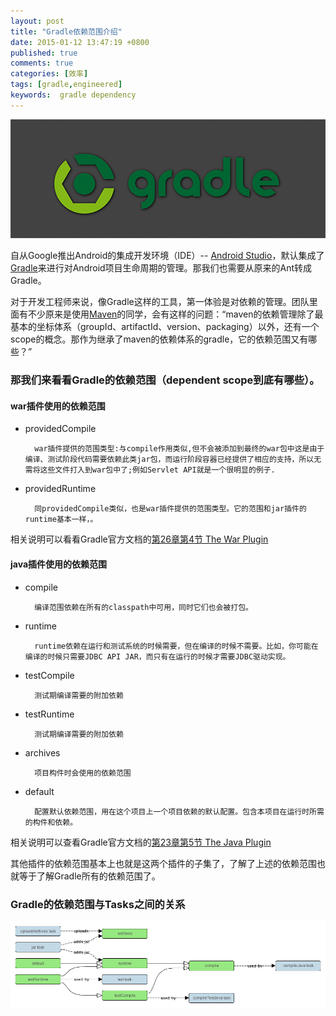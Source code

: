 ```yaml
---
layout: post
title: "Gradle依赖范围介绍"
date: 2015-01-12 13:47:19 +0800
published: true
comments: true
categories: [效率]
tags: [gradle,engineered]
keywords:  gradle dependency
---
```


![Gradle Logo](/images/blog/gradle.png)

自从Google推出Android的集成开发环境（IDE）-- [Android Studio](http://developer.android.com/tools/studio/index.html)，默认集成了[Gradle](http://www.gradle.org)来进行对Android项目生命周期的管理。那我们也需要从原来的Ant转成Gradle。

对于开发工程师来说，像Gradle这样的工具，第一体验是对依赖的管理。团队里面有不少原来是使用[Maven](http://maven.apache.org)的同学，会有这样的问题：“maven的依赖管理除了最基本的坐标体系（groupId、artifactId、version、packaging）以外，还有一个scope的概念。那作为继承了maven的依赖体系的gradle，它的依赖范围又有哪些？”

<!-- more -->

### 那我们来看看Gradle的依赖范围（dependent scope到底有哪些）。

#### war插件使用的依赖范围

* providedCompile

        war插件提供的范围类型:与compile作用类似,但不会被添加到最终的war包中这是由于编译、测试阶段代码需要依赖此类jar包，而运行阶段容器已经提供了相应的支持，所以无需将这些文件打入到war包中了;例如Servlet API就是一个很明显的例子.

* providedRuntime

        同providedCompile类似，也是war插件提供的范围类型。它的范围和jar插件的runtime基本一样，。

相关说明可以看看Gradle官方文档的[第26章第4节 The War Plugin](http://www.gradle.org/docs/current/userguide/war_plugin.html#N131A1)

#### java插件使用的依赖范围

* compile

        编译范围依赖在所有的classpath中可用，同时它们也会被打包。

* runtime

        runtime依赖在运行和测试系统的时候需要，但在编译的时候不需要。比如，你可能在编译的时候只需要JDBC API JAR，而只有在运行的时候才需要JDBC驱动实现。

* testCompile

        测试期编译需要的附加依赖

* testRuntime

        测试期编译需要的附加依赖

* archives

        项目构件时会使用的依赖范围

* default

        配置默认依赖范围，用在这个项目上一个项目依赖的默认配置。包含本项目在运行时所需的构件和依赖。

相关说明可以查看Gradle官方文档的[第23章第5节 The Java Plugin](http://www.gradle.org/docs/current/userguide/java_plugin.html#sec:java_plugin_and_dependency_management)


其他插件的依赖范围基本上也就是这两个插件的子集了，了解了上述的依赖范围也就等于了解Gradle所有的依赖范围了。


### Gradle的依赖范围与Tasks之间的关系

![依赖范围与Gradle Tasks之间的关系](/images/blog/javaPluginConfigurations.png)
